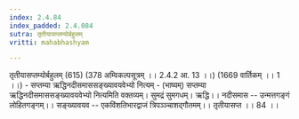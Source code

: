 ```yaml
---
index: 2.4.84
index_padded: 2.4.084
sutra: तृतीयासप्तम्योर्बहुलम्‌
vritti: mahabhashyam

---
```

 तृतीयासप्तम्योर्बहुलम् (615) (378 अम्विकल्पसूत्रम् ।। 2.4.2 आ. 13 ।।) (1669 वार्तिकम् ।। 1 ।।) - सप्तम्या ऋद्धिनदीसमाससङ्ख्यावयवेभ्यो नित्यम् - (भाष्यम्) सप्तम्या ऋद्धिनदीसमाससङ्ख्यावयवेभ्यो नित्यमिति वक्तव्यम्। सुमद्रं सुमगधम्। ऋद्धि।। नदीसमास -- उन्मत्तगङ्गं लोहितगङ्गम्।। सङ्ख्यावयव -- एकविंशतिभारद्वाजं त्रिपञ्ञ्चाशद्गौतमम्।। तृतीयासप्त ।। 84 ।। 